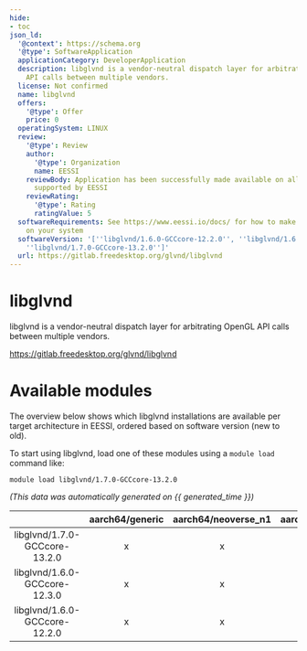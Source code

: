 ```yaml
---
hide:
- toc
json_ld:
  '@context': https://schema.org
  '@type': SoftwareApplication
  applicationCategory: DeveloperApplication
  description: libglvnd is a vendor-neutral dispatch layer for arbitrating OpenGL
    API calls between multiple vendors.
  license: Not confirmed
  name: libglvnd
  offers:
    '@type': Offer
    price: 0
  operatingSystem: LINUX
  review:
    '@type': Review
    author:
      '@type': Organization
      name: EESSI
    reviewBody: Application has been successfully made available on all architectures
      supported by EESSI
    reviewRating:
      '@type': Rating
      ratingValue: 5
  softwareRequirements: See https://www.eessi.io/docs/ for how to make EESSI available
    on your system
  softwareVersion: '[''libglvnd/1.6.0-GCCcore-12.2.0'', ''libglvnd/1.6.0-GCCcore-12.3.0'',
    ''libglvnd/1.7.0-GCCcore-13.2.0'']'
  url: https://gitlab.freedesktop.org/glvnd/libglvnd
---
```


libglvnd
========


libglvnd is a vendor-neutral dispatch layer for arbitrating OpenGL API calls between multiple vendors.

https://gitlab.freedesktop.org/glvnd/libglvnd
# Available modules


The overview below shows which libglvnd installations are available per target architecture in EESSI, ordered based on software version (new to old).

To start using libglvnd, load one of these modules using a `module load` command like:

```shell
module load libglvnd/1.7.0-GCCcore-13.2.0
```

*(This data was automatically generated on {{ generated_time }})*  

| |aarch64/generic|aarch64/neoverse_n1|aarch64/neoverse_v1|x86_64/generic|x86_64/amd/zen2|x86_64/amd/zen3|x86_64/amd/zen4|x86_64/intel/haswell|x86_64/intel/sapphirerapids|x86_64/intel/skylake_avx512|
| :---: | :---: | :---: | :---: | :---: | :---: | :---: | :---: | :---: | :---: | :---: |
|libglvnd/1.7.0-GCCcore-13.2.0|x|x|x|x|x|x|x|x|-|x|
|libglvnd/1.6.0-GCCcore-12.3.0|x|x|x|x|x|x|x|x|-|x|
|libglvnd/1.6.0-GCCcore-12.2.0|x|x|x|x|x|x|x|x|-|x|
